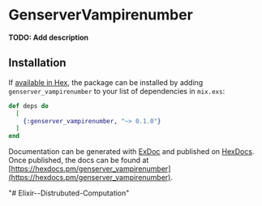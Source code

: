 # GenserverVampirenumber

**TODO: Add description**

## Installation

If [available in Hex](https://hex.pm/docs/publish), the package can be installed
by adding `genserver_vampirenumber` to your list of dependencies in `mix.exs`:

```elixir
def deps do
  [
    {:genserver_vampirenumber, "~> 0.1.0"}
  ]
end
```

Documentation can be generated with [ExDoc](https://github.com/elixir-lang/ex_doc)
and published on [HexDocs](https://hexdocs.pm). Once published, the docs can
be found at [https://hexdocs.pm/genserver_vampirenumber](https://hexdocs.pm/genserver_vampirenumber).

"# Elixir--Distrubuted-Computation" 
